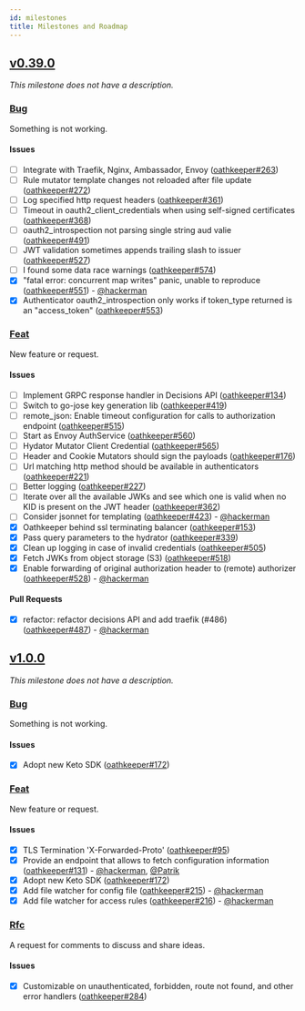 ```yaml
---
id: milestones
title: Milestones and Roadmap
---
```


## [v0.39.0](https://github.com/ory/oathkeeper/milestone/7)

_This milestone does not have a description._

### [Bug](https://github.com/ory/oathkeeper/labels/bug)

Something is not working.

#### Issues

- [ ] Integrate with Traefik, Nginx, Ambassador, Envoy
      ([oathkeeper#263](https://github.com/ory/oathkeeper/issues/263))
- [ ] Rule mutator template changes not reloaded after file update
      ([oathkeeper#272](https://github.com/ory/oathkeeper/issues/272))
- [ ] Log specified http request headers
      ([oathkeeper#361](https://github.com/ory/oathkeeper/issues/361))
- [ ] Timeout in oauth2_client_credentials when using self-signed certificates
      ([oathkeeper#368](https://github.com/ory/oathkeeper/issues/368))
- [ ] oauth2_introspection not parsing single string aud valie
      ([oathkeeper#491](https://github.com/ory/oathkeeper/issues/491))
- [ ] JWT validation sometimes appends trailing slash to issuer
      ([oathkeeper#527](https://github.com/ory/oathkeeper/issues/527))
- [ ] I found some data race warnings
      ([oathkeeper#574](https://github.com/ory/oathkeeper/issues/574))
- [x] "fatal error: concurrent map writes" panic, unable to reproduce
      ([oathkeeper#551](https://github.com/ory/oathkeeper/issues/551)) -
      [@hackerman](https://github.com/aeneasr)
- [x] Authenticator oauth2_introspection only works if token_type returned is an
      "access_token"
      ([oathkeeper#553](https://github.com/ory/oathkeeper/issues/553))

### [Feat](https://github.com/ory/oathkeeper/labels/feat)

New feature or request.

#### Issues

- [ ] Implement GRPC response handler in Decisions API
      ([oathkeeper#134](https://github.com/ory/oathkeeper/issues/134))
- [ ] Switch to go-jose key generation lib
      ([oathkeeper#419](https://github.com/ory/oathkeeper/issues/419))
- [ ] remote_json: Enable timeout configuration for calls to authorization
      endpoint ([oathkeeper#515](https://github.com/ory/oathkeeper/issues/515))
- [ ] Start as Envoy AuthService
      ([oathkeeper#560](https://github.com/ory/oathkeeper/issues/560))
- [ ] Hydator Mutator Client Credential
      ([oathkeeper#565](https://github.com/ory/oathkeeper/issues/565))
- [ ] Header and Cookie Mutators should sign the payloads
      ([oathkeeper#176](https://github.com/ory/oathkeeper/issues/176))
- [ ] Url matching http method should be available in authenticators
      ([oathkeeper#221](https://github.com/ory/oathkeeper/issues/221))
- [ ] Better logging
      ([oathkeeper#227](https://github.com/ory/oathkeeper/issues/227))
- [ ] Iterate over all the available JWKs and see which one is valid when no KID
      is present on the JWT header
      ([oathkeeper#362](https://github.com/ory/oathkeeper/issues/362))
- [ ] Consider jsonnet for templating
      ([oathkeeper#423](https://github.com/ory/oathkeeper/issues/423)) -
      [@hackerman](https://github.com/aeneasr)
- [x] Oathkeeper behind ssl terminating balancer
      ([oathkeeper#153](https://github.com/ory/oathkeeper/issues/153))
- [x] Pass query parameters to the hydrator
      ([oathkeeper#339](https://github.com/ory/oathkeeper/issues/339))
- [x] Clean up logging in case of invalid credentials
      ([oathkeeper#505](https://github.com/ory/oathkeeper/issues/505))
- [x] Fetch JWKs from object storage (S3)
      ([oathkeeper#518](https://github.com/ory/oathkeeper/issues/518))
- [x] Enable forwarding of original authorization header to (remote) authorizer
      ([oathkeeper#528](https://github.com/ory/oathkeeper/issues/528)) -
      [@hackerman](https://github.com/aeneasr)

#### Pull Requests

- [x] refactor: refactor decisions API and add traefik (#486)
      ([oathkeeper#487](https://github.com/ory/oathkeeper/pull/487)) -
      [@hackerman](https://github.com/aeneasr)

## [v1.0.0](https://github.com/ory/oathkeeper/milestone/2)

_This milestone does not have a description._

### [Bug](https://github.com/ory/oathkeeper/labels/bug)

Something is not working.

#### Issues

- [x] Adopt new Keto SDK
      ([oathkeeper#172](https://github.com/ory/oathkeeper/issues/172))

### [Feat](https://github.com/ory/oathkeeper/labels/feat)

New feature or request.

#### Issues

- [x] TLS Termination 'X-Forwarded-Proto'
      ([oathkeeper#95](https://github.com/ory/oathkeeper/issues/95))
- [x] Provide an endpoint that allows to fetch configuration information
      ([oathkeeper#131](https://github.com/ory/oathkeeper/issues/131)) -
      [@hackerman](https://github.com/aeneasr),
      [@Patrik](https://github.com/zepatrik)
- [x] Adopt new Keto SDK
      ([oathkeeper#172](https://github.com/ory/oathkeeper/issues/172))
- [x] Add file watcher for config file
      ([oathkeeper#215](https://github.com/ory/oathkeeper/issues/215)) -
      [@hackerman](https://github.com/aeneasr)
- [x] Add file watcher for access rules
      ([oathkeeper#216](https://github.com/ory/oathkeeper/issues/216)) -
      [@hackerman](https://github.com/aeneasr)

### [Rfc](https://github.com/ory/oathkeeper/labels/rfc)

A request for comments to discuss and share ideas.

#### Issues

- [x] Customizable on unauthenticated, forbidden, route not found, and other
      error handlers
      ([oathkeeper#284](https://github.com/ory/oathkeeper/issues/284))
